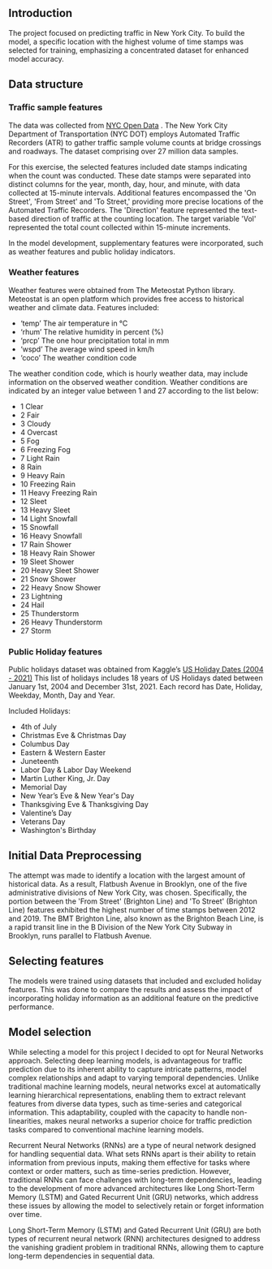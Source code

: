 ## Introduction

The project focused on predicting traffic in New York City. To build the model, a specific location with the highest volume of time stamps was selected for training, emphasizing a concentrated dataset for enhanced model accuracy.

## Data structure

### Traffic sample features

The data was collected from [NYC Open Data](https://data.cityofnewyork.us/Transportation/Automated-Traffic-Volume-Counts/7ym2-wayt)
. The New York City Department of Transportation (NYC DOT) employs Automated Traffic Recorders (ATR) to gather traffic sample volume counts at bridge crossings and roadways. The dataset comprising over 27 million data samples. 

For this exercise, the selected features included date stamps indicating when the count was conducted. These date stamps were separated into distinct columns for the year, month, day, hour, and minute, with data collected at 15-minute intervals. Additional features encompassed the 'On Street', 'From Street' and 'To Street,' providing more precise locations of the Automated Traffic Recorders. The 'Direction' feature represented the text-based direction of traffic at the counting location. The target variable 'Vol' represented the total count collected within 15-minute increments.

In the model development, supplementary features were incorporated, such as weather features and public holiday indicators.

### Weather features

Weather features were obtained from The Meteostat Python library. Meteostat is an open platform which provides free access to historical weather and climate data.
Features included: 
- ‘temp’	The air temperature in °C
- ‘rhum’	The relative humidity in percent (%)
- ‘prcp’	The one hour precipitation total in mm
- ‘wspd’	The average wind speed in km/h
- ‘coco’	The weather condition code
  
The weather condition code, which is hourly weather data, may include information on the observed weather condition. 
Weather conditions are indicated by an integer value between 1 and 27 according to the list below:

- 1	  Clear
- 2	  Fair
- 3  	Cloudy
- 4	  Overcast
- 5	Fog
- 6	Freezing Fog
- 7	Light Rain
- 8	Rain
- 9	Heavy Rain
- 10	Freezing Rain
- 11	Heavy Freezing Rain
- 12	Sleet
- 13	Heavy Sleet
- 14	Light Snowfall
- 15	Snowfall
- 16	Heavy Snowfall
- 17	Rain Shower
- 18	Heavy Rain Shower
- 19	Sleet Shower
- 20	Heavy Sleet Shower
- 21	Snow Shower
- 22	Heavy Snow Shower
- 23	Lightning
- 24	Hail
- 25	Thunderstorm
- 26	Heavy Thunderstorm
- 27	Storm

### Public Holiday features

Public holidays dataset was obtained from Kaggle’s [US Holiday Dates (2004 - 2021)](https://www.kaggle.com/datasets/donnetew/us-holiday-dates-2004-2021)
This list of holidays includes 18 years of US Holidays dated between January 1st, 2004 and December 31st, 2021. Each record has Date, Holiday, Weekday, Month, Day and Year.

Included Holidays:
- 4th of July
- Christmas Eve & Christmas Day
- Columbus Day
- Eastern & Western Easter
- Juneteenth
- Labor Day & Labor Day Weekend
- Martin Luther King, Jr. Day
- Memorial Day
- New Year’s Eve & New Year's Day
- Thanksgiving Eve & Thanksgiving Day
- Valentine’s Day
- Veterans Day
- Washington's Birthday

## Initial Data Preprocessing 

The attempt was made to identify a location with the largest amount of historical data. As a result, Flatbush Avenue in Brooklyn, one of the five administrative divisions of New York City, was chosen. Specifically, the portion between the 'From Street' (Brighton Line) and 'To Street' (Brighton Line) features exhibited the highest number of time stamps between 2012 and 2019. The BMT Brighton Line, also known as the Brighton Beach Line, is a rapid transit line in the B Division of the New York City Subway in Brooklyn, runs parallel to Flatbush Avenue. 

## Selecting features

The models were trained using datasets that included and excluded holiday features. This was done to compare the results and assess the impact of incorporating holiday information as an additional feature on the predictive performance.

## Model selection


While selecting a model for this project I decided to opt for Neural Networks approach.  Selecting deep learning models, is advantageous for traffic prediction due to its inherent ability to capture intricate patterns, model complex relationships and adapt to varying temporal dependencies. Unlike traditional machine learning models, neural networks excel at automatically learning hierarchical representations, enabling them to extract relevant features from diverse data types, such as time-series and categorical information. This adaptability, coupled with the capacity to handle non-linearities, makes neural networks a superior choice for traffic prediction tasks compared to conventional machine learning models.

Recurrent Neural Networks (RNNs) are a type of neural network designed for handling sequential data. What sets RNNs apart is their ability to retain information from previous inputs, making them effective for tasks where context or order matters, such as time-series prediction. However, traditional RNNs can face challenges with long-term dependencies, leading to the development of more advanced architectures like Long Short-Term Memory (LSTM) and Gated Recurrent Unit (GRU) networks, which address these issues by allowing the model to selectively retain or forget information over time.

Long Short-Term Memory (LSTM) and Gated Recurrent Unit (GRU) are both types of recurrent neural network (RNN) architectures designed to address the vanishing gradient problem in traditional RNNs, allowing them to capture long-term dependencies in sequential data.
